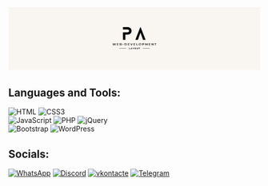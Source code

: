 [![Header](https://github.com/Pavel-Aleksandrovich-1/Pavel-Aleksandrovich-1/blob/main/assets/%D0%94%D0%B8%D0%B7%D0%B0%D0%B9%D0%BD%20%D0%B1%D0%B5%D0%B7%20%D0%BD%D0%B0%D0%B7%D0%B2%D0%B0%D0%BD%D0%B8%D1%8F.png)](https://pavel-aleksandrovich-1.github.io/PA/dist)

## Languages and Tools:
![HTML](https://img.shields.io/badge/-HTML-090909?style=for-the-badge&logo=HTML5&logoColor=FF4500)
![CSS3](https://img.shields.io/badge/-CSS-090909?style=for-the-badge&logo=CSS3&logoColor=33A9DC)    
![JavaScript](https://img.shields.io/badge/-JavaScript-090909?style=for-the-badge&logo=JavaScript&logoColor=ffed00)
![PHP](https://img.shields.io/badge/-PHP-090909?style=for-the-badge&logo=PHP&logoColor=5E7DB0) 
![jQuery](https://img.shields.io/badge/-jQuery-090909?style=for-the-badge&logo=jQuery&logoColor=1163A4)    
![Bootstrap](https://img.shields.io/badge/-Bootstrap-090909?style=for-the-badge&logo=Bootstrap&logoColor=760FF0) 
![WordPress](https://img.shields.io/badge/-WordPress-090909?style=for-the-badge&logo=WordPress&logoColor=197098) 

## Socials:
[![WhatsApp](https://img.shields.io/badge/-WhatsApp-090909?style=for-the-badge&logo=WhatsApp&logoColor=47C357)]( https://wa.me/79831625959)
[![Discord](https://img.shields.io/badge/-Discord-090909?style=for-the-badge&logo=Discord&logoColor=5562EA)](https://discord.com/channels/@Pavel-Aleksandrovich#2726)
[![vkontacte](https://img.shields.io/badge/-vkontacte-090909?style=for-the-badge&logo=vk&logoColor=4388ED)](https://vk.com/development_web_1)
[![Telegram](https://img.shields.io/badge/-Telegram-090909?style=for-the-badge&logo=Telegram&logoColor=119FE0)](https://t.me/pavel_aleksandrovich_8)
